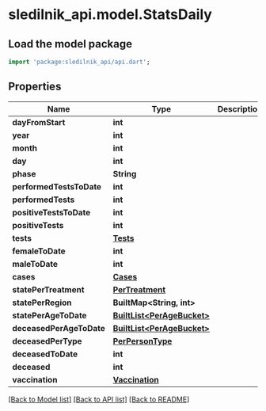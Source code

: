 # sledilnik_api.model.StatsDaily

## Load the model package
```dart
import 'package:sledilnik_api/api.dart';
```

## Properties
Name | Type | Description | Notes
------------ | ------------- | ------------- | -------------
**dayFromStart** | **int** |  | 
**year** | **int** |  | 
**month** | **int** |  | 
**day** | **int** |  | 
**phase** | **String** |  | [optional] 
**performedTestsToDate** | **int** |  | [optional] 
**performedTests** | **int** |  | [optional] 
**positiveTestsToDate** | **int** |  | [optional] 
**positiveTests** | **int** |  | [optional] 
**tests** | [**Tests**](Tests.md) |  | [optional] 
**femaleToDate** | **int** |  | [optional] 
**maleToDate** | **int** |  | [optional] 
**cases** | [**Cases**](Cases.md) |  | [optional] 
**statePerTreatment** | [**PerTreatment**](PerTreatment.md) |  | [optional] 
**statePerRegion** | **BuiltMap&lt;String, int&gt;** |  | [optional] 
**statePerAgeToDate** | [**BuiltList&lt;PerAgeBucket&gt;**](PerAgeBucket.md) |  | 
**deceasedPerAgeToDate** | [**BuiltList&lt;PerAgeBucket&gt;**](PerAgeBucket.md) |  | 
**deceasedPerType** | [**PerPersonType**](PerPersonType.md) |  | [optional] 
**deceasedToDate** | **int** |  | [optional] 
**deceased** | **int** |  | [optional] 
**vaccination** | [**Vaccination**](Vaccination.md) |  | [optional] 

[[Back to Model list]](../README.md#documentation-for-models) [[Back to API list]](../README.md#documentation-for-api-endpoints) [[Back to README]](../README.md)


